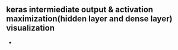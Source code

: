 keras intermiediate output & activation maximization(hidden layer and dense layer) visualization
- 
- 
